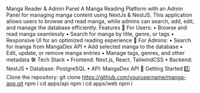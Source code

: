 Manga Reader & Admin Panel
A Manga Reading Platform with an Admin Panel for managing manga content using NextJs & NestJS. This application allows users to browse and read manga, while admins can search, add, edit, and manage the database efficiently.
Features
📖 For Users:
•	Browse and read manga seamlessly
•	Search for manga by title, genre, or tags
•	Responsive UI for an optimized reading experience
🔧 For Admins:
•	Search for manga from MangaDex API
•	Add selected manga to the database
•	Edit, update, or remove manga entries
•	Manage tags, genres, and other metadata
🛠️ Tech Stack
•	Frontend: Next.js, React, TailwindCSS
•	Backend: NestJS
•	Database: PostgreSQL
•	API: MangaDex API
🚀 Getting Started
1️⃣ Clone the repository:
git clone https://github.com/yourusername/manga-app.git
npm i
cd apps/api
npm i
cd apps/web
npm i

